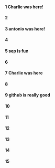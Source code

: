 #### 1 Charlie was here!
#### 2
#### 3 antonio was here!
#### 4
#### 5 sep is fun
#### 6
#### 7 Charlie was here
#### 8
#### 9 github is really good
#### 10
#### 11
#### 12
#### 13
#### 14
#### 15